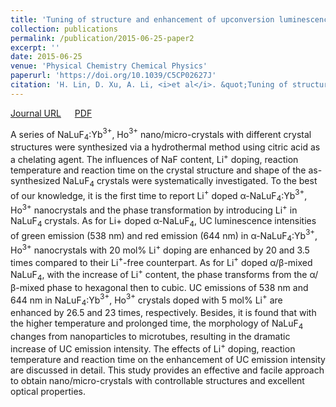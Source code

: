 ```yaml
---
title: 'Tuning of structure and enhancement of upconversion luminescence in NaLuF$_4$: Yb$^{3+}$, Ho$^{3+}$ crystals'
collection: publications
permalink: /publication/2015-06-25-paper2
excerpt: ''
date: 2015-06-25
venue: 'Physical Chemistry Chemical Physics'
paperurl: 'https://doi.org/10.1039/C5CP02627J'
citation: 'H. Lin, D. Xu, A. Li, <i>et al</i>. &quot;Tuning of structure and enhancement of upconversion luminescence in NaLuF$_4$: Yb$^{3+}$, Ho$^{3+}$ crystals&quot; <i>Physical Chemistry Chemical Physics</i>, 2015, 17, 19515-19526.'
---
```

[Journal URL](https://pubs.rsc.org/en/content/articlelanding/2015/CP/C5CP02627J) &emsp; [PDF](/files/paper2.pdf)

A series of NaLuF$_4$:Yb$^{3+}$, Ho$^{3+}$ nano/micro-crystals with different crystal structures were synthesized via a hydrothermal method using citric acid as a chelating agent. The influences of NaF content, Li$^+$ doping, reaction temperature and reaction time on the crystal structure and shape of the as-synthesized NaLuF$_4$ crystals were systematically investigated. To the best of our knowledge, it is the first time to report Li$^+$ doped α-NaLuF$_4$:Yb$^{3+}$, Ho$^{3+}$ nanocrystals and the phase transformation by introducing Li$^+$ in NaLuF$_4$ crystals. As for Li+ doped α-NaLuF$_4$, UC luminescence intensities of green emission (538 nm) and red emission (644 nm) in α-NaLuF$_4$:Yb$^{3+}$, Ho$^{3+}$ nanocrystals with 20 mol% Li$^+$ doping are enhanced by 20 and 3.5 times compared to their Li$^+$-free counterpart. As for Li$^+$ doped α/β-mixed NaLuF$_4$, with the increase of Li$^+$ content, the phase transforms from the α/β-mixed phase to hexagonal then to cubic. UC emissions of 538 nm and 644 nm in NaLuF$_4$:Yb$^{3+}$, Ho$^{3+}$ crystals doped with 5 mol% Li$^+$ are enhanced by 26.5 and 23 times, respectively. Besides, it is found that with the higher temperature and prolonged time, the morphology of NaLuF$_4$ changes from nanoparticles to microtubes, resulting in the dramatic increase of UC emission intensity. The effects of Li$^+$ doping, reaction temperature and reaction time on the enhancement of UC emission intensity are discussed in detail. This study provides an effective and facile approach to obtain nano/micro-crystals with controllable structures and excellent optical properties.